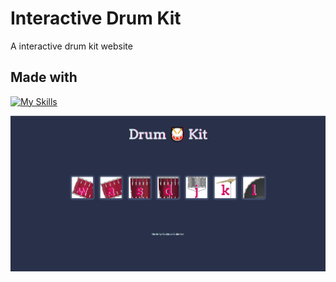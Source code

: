 # Interactive Drum Kit
 A interactive drum kit website
 
 ## Made with
 [![My Skills](https://skillicons.dev/icons?i=js,html,css)](https://skillicons.dev)

![screenshot](Screenshot_1.png)
